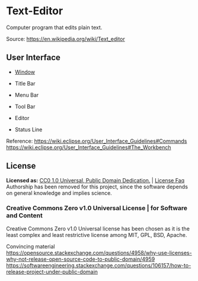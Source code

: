 # Text-Editor
 Computer program that edits plain text. 
 
 Source: https://en.wikipedia.org/wiki/Text_editor

## User Interface 
* [Window](https://en.wikipedia.org/wiki/Window_(computing))
* Title Bar
* Menu Bar
* Tool Bar

* Editor
* Status Line

Reference: https://wiki.eclipse.org/User_Interface_Guidelines#Commands  
https://wiki.eclipse.org/User_Interface_Guidelines#The_Workbench

## License
**Licensed as:** [CC0 1.0 Universal, Public Domain Dedication.](https://creativecommons.org/publicdomain/zero/1.0/?ref=chooser-v1)  | [License Faq](https://wiki.creativecommons.org/wiki/CC0_FAQ)  
Authorship has been removed for this project, since the software depends on general knowledge and implies science.
### Creative Commons Zero v1.0 Universal License | for Software and Content
Creative Commons Zero v1.0 Universal license has been chosen as it is the least complex and least restrictive license among MIT, GPL, BSD, Apache.  

Convincing material   
https://opensource.stackexchange.com/questions/4958/why-use-licenses-why-not-release-open-source-code-to-public-domain/4959
https://softwareengineering.stackexchange.com/questions/106157/how-to-release-project-under-public-domain
